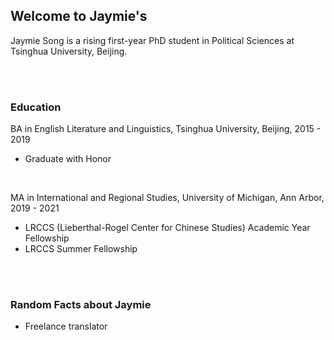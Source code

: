 ## Welcome to Jaymie's

Jaymie Song is a rising first-year PhD student in Political Sciences at Tsinghua University, Beijing.


<br/><br/>


### Education

BA in English Literature and Linguistics, Tsinghua University, Beijing, 2015 - 2019
- Graduate with Honor

<br/>

MA in International and Regional Studies, University of Michigan, Ann Arbor, 2019 - 2021
- LRCCS (Lieberthal-Rogel Center for Chinese Studies) Academic Year Fellowship
- LRCCS Summer Fellowship


<br/><br/>


### Random Facts about Jaymie
- Freelance translator

